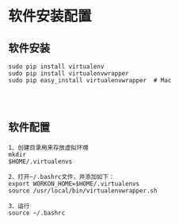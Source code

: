 # 软件安装配置
## 软件安装


```
sudo pip install virtualenv
sudo pip install virtualenvwrapper
sudo pip easy_install virtualenvwrapper  # Mac




```
## 软件配置


```
1、创建目录用来存放虚拟环境
mkdir 
$HOME/.virtualenvs

2、打开~/.bashrc文件，并添加如下：
export WORKON_HOME=$HOME/.virtualenvs
source /usr/local/bin/virtualenvwrapper.sh

3、运行
source ~/.bashrc
```





